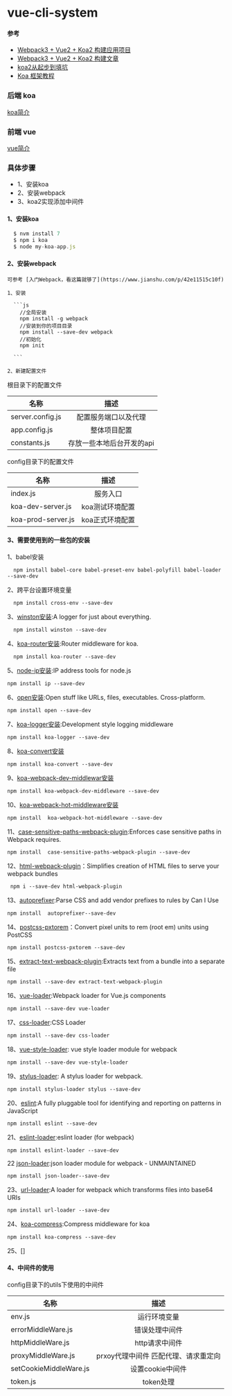 # vue-cli-system

  #### 参考

-  [Webpack3 + Vue2 + Koa2 构建应用项目](https://github.com/zdliuccit/vue-webpack-config/tree/master/webpack3-basic-config)
-  [Webpack3 + Vue2 + Koa2 构建文章](https://segmentfault.com/a/1190000011323920)
-  [koa2从起步到填坑](https://www.jianshu.com/p/6b816c609669)
-  [Koa 框架教程](http://www.ruanyifeng.com/blog/2017/08/koa.html)

### 后端 koa

[koa简介](https://koa.bootcss.com/#)

### 前端 vue

[vue简介](https://cn.vuejs.org/)

### 具体步骤

  - 1、安装koa
  - 2、安装webpack
  - 3、koa2实现添加中间件

  #### 1、安装koa

  ```js
    $ nvm install 7
    $ npm i koa
    $ node my-koa-app.js

  ```

  #### 2、安装webpack

    可参考 [入门Webpack，看这篇就够了](https://www.jianshu.com/p/42e11515c10f)

    1、安装

      ```js
        //全局安装
        npm install -g webpack
        //安装到你的项目目录
        npm install --save-dev webpack
        //初始化
        npm init

      ```

    2、新建配置文件

  根目录下的配置文件

   名称|描述
   --|:--:
   server.config.js| 配置服务端口以及代理
   app.config.js| 整体项目配置
   constants.js| 存放一些本地后台开发的api

  config目录下的配置文件

  名称|描述
  --|:--:
  index.js| 服务入口
  koa-dev-server.js| koa测试环境配置
  koa-prod-server.js| koa正式环境配置


  #### 3、需要使用到的一些包的安装

  1、babel安装
  ```
    npm install babel-core babel-preset-env babel-polyfill babel-loader --save-dev
  ```
  2、跨平台设置环境变量
  ```
    npm install cross-env --save-dev
  ```
  3、[winston安装](https://github.com/winstonjs/winston):A logger for just about everything.
  ```
    npm install winston --save-dev
  ```
  4、[koa-router安装](https://github.com/ZijianHe/koa-router):Router middleware for koa.
  ```
    npm install koa-router --save-dev
  ```
  5、[node-ip安装](https://github.com/indutny/node-ip):IP address tools for node.js
  ```
  npm install ip --save-dev
  ```
  6、[open安装](https://github.com/sindresorhus/open):Open stuff like URLs, files, executables. Cross-platform.
  ```
  npm install open --save-dev
  ```
  7、[koa-logger安装](https://github.com/koajs/logger):Development style logging middleware
  ```
  npm install koa-logger --save-dev
  ```
  8、[koa-convert安装](https://github.com/koajs/convert)
  ```
  npm install koa-convert --save-dev
  ```
  9、[koa-webpack-dev-middlewar安装](https://github.com/yiminghe/koa-webpack-dev-middleware)
  ```
  npm install koa-webpack-dev-middleware --save-dev
  ```
  10、[koa-webpack-hot-middleware安装](https://github.com/octatone/koa-webpack-hot-middleware)
  ```
  npm install  koa-webpack-hot-middleware --save-dev
  ```
  11、[case-sensitive-paths-webpack-plugin](https://github.com/Urthen/case-sensitive-paths-webpack-plugin):Enforces case sensitive paths in Webpack requires.
  ```
  npm install  case-sensitive-paths-webpack-plugin --save-dev
  ```
  12、[html-webpack-plugin](https://github.com/jantimon/html-webpack-plugin)：Simplifies creation of HTML files to serve your webpack bundles
  ```
   npm i --save-dev html-webpack-plugin
  ```
  13、[autoprefixer](https://github.com/postcss/autoprefixer):Parse CSS and add vendor prefixes to rules by Can I Use
  ```
  npm install  autoprefixer--save-dev
  ```
  14、[postcss-pxtorem](https://github.com/cuth/postcss-pxtorem)：Convert pixel units to rem (root em) units using PostCSS
  ```
  npm install postcss-pxtorem --save-dev
  ```
  15、[extract-text-webpack-plugin](https://github.com/webpack-contrib/extract-text-webpack-plugin):Extracts text from a bundle into a separate file
  ```
  npm install --save-dev extract-text-webpack-plugin
  ```
  16、[vue-loader](https://github.com/vuejs/vue-loader):Webpack loader for Vue.js components
  ```
  npm install --save-dev vue-loader
  ```
  17、[css-loader](https://github.com/webpack-contrib/css-loader):CSS Loader
  ```
  npm install --save-dev css-loader
  ```

  18、[vue-style-loader](https://github.com/vuejs/vue-style-loader): vue style loader module for webpack
  ```
  npm install --save-dev vue-style-loader
  ```
  19、[stylus-loader](https://github.com/shama/stylus-loader): A stylus loader for webpack.
  ```
  npm install stylus-loader stylus --save-dev
  ```
  20、[eslint](https://github.com/eslint/eslint):A fully pluggable tool for identifying and reporting on patterns in JavaScript
  ```
  npm install eslint --save-dev
  ```
  21、[eslint-loader](https://github.com/webpack-contrib/eslint-loader):eslint loader (for webpack)
  ```
  npm install eslint-loader --save-dev
  ```
  22 [json-loader](https://github.com/webpack-contrib/json-loader):json loader module for webpack - UNMAINTAINED
  ```
  npm install json-loader--save-dev
  ```
  23、[url-loader](https://github.com/webpack-contrib/url-loader):A loader for webpack which transforms files into base64 URIs
  ```
  npm install url-loader --save-dev
  ```
  24、[koa-compress](https://github.com/koajs/compress):Compress middleware for koa
  ```
  npm install koa-compress --save-dev
  ```
  25、[]
  #### 4、中间件的使用

  config目录下的utils下使用的中间件

  名称|描述
  --|:--:
  env.js|运行环境变量
  errorMiddleWare.js| 错误处理中间件
  httpMiddleWare.js| http请求中间件
  proxyMiddleWare.js| prxoy代理中间件 匹配代理、请求重定向
  setCookieMiddleWare.js| 设置cookie中间件
  token.js| token处理
